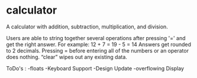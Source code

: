 # calculator
A calculator with addition, subtraction, multiplication, and division. 

Users are able to string together several operations after pressing '=' and get the right answer. 
For example: 12 + 7 = 19 - 5 = 14
Answers get rounded to 2 decimals.
Pressing = before entering all of the numbers or an operator does nothing.
“clear” wipes out any existing data.

ToDo's : -floats
         -Keyboard Support
         -Design Update
         -overflowing Display
